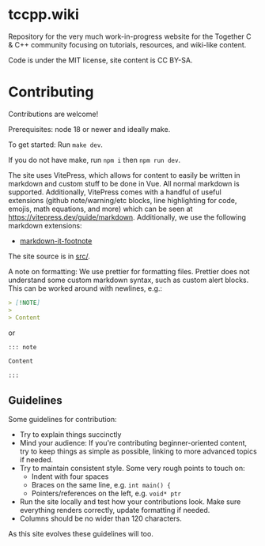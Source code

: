 # tccpp.wiki

Repository for the very much work-in-progress website for the Together C & C++ community focusing on tutorials,
resources, and wiki-like content.

Code is under the MIT license, site content is CC BY-SA.

# Contributing

Contributions are welcome!

Prerequisites: node 18 or newer and ideally make.

To get started: Run `make dev`.

If you do not have make, run `npm i` then `npm run dev`.

The site uses VitePress, which allows for content to easily be written in markdown and custom stuff to be done in Vue.
All normal markdown is supported. Additionally, VitePress comes with a handful of useful extensions (github
note/warning/etc blocks, line highlighting for code, emojis, math equations, and more) which can be seen at
https://vitepress.dev/guide/markdown. Additionally, we use the following markdown extensions:

- [markdown-it-footnote](https://github.com/markdown-it/markdown-it-footnote)

The site source is in [src/](src/).

A note on formatting: We use prettier for formatting files. Prettier does not understand some custom markdown syntax,
such as custom alert blocks. This can be worked around with newlines, e.g.:

```markdown
> [!NOTE]
>
> Content
```

or

```markdown
::: note

Content

:::
```

## Guidelines

Some guidelines for contribution:

- Try to explain things succinctly
- Mind your audience: If you're contributing beginner-oriented content, try to keep things as simple as possible,
  linking to more advanced topics if needed.
- Try to maintain consistent style. Some very rough points to touch on:
  - Indent with four spaces
  - Braces on the same line, e.g. `int main() {`
  - Pointers/references on the left, e.g. `void* ptr`
- Run the site locally and test how your contributions look. Make sure everything renders correctly, update formatting
  if needed.
- Columns should be no wider than 120 characters.

As this site evolves these guidelines will too.

